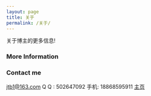 ```yaml
---
layout: page
title: 关于
permalink: /关于/
---
```


关于博主的更多信息!

### More Information



### Contact me

[jtb1@163.com](mailto:jtb1@163.com)
Q Q : 502647092
手机: 18868595911
[主页](http://CityCraft.cn)